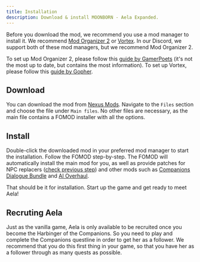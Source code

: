 ```yaml
---
title: Installation
description: Download & install MOONBORN - Aela Expanded.
---
```


Before you download the mod, we recommend you use a mod manager to install it. We recommend [Mod Organizer 2](https://www.nexusmods.com/skyrimspecialedition/mods/6194) or [Vortex](https://www.nexusmods.com/about/vortex/?). In our Discord, we support both of these mod managers, but we recommend Mod Organizer 2.

To set up Mod Organizer 2, please follow this [guide by GamerPoets](https://www.youtube.com/watch?v=4DEzehXK1TA) (it's not the most up to date, but contains the most information). To set up Vortex, please follow this [guide by Gopher](https://www.youtube.com/watch?v=3kbOteChLJE&list=PLE7DlYarj-DfYgxma5znKGYEqAHDU_WU-). 

## Download

You can download the mod from [Nexus Mods](https://www.nexusmods.com/skyrimspecialedition/mods/94357). Navigate to the `Files` section and choose the file under `Main files`. No other files are necessary, as the main file contains a FOMOD installer with all the options.

## Install

Double-click the downloaded mod in your preferred mod manager to start the installation. Follow the FOMOD step-by-step. The FOMOD will automatically install the main mod for you, as well as provide patches for NPC replacers ([check previous step](/guides/get-started#aela-visual-enhancer)) and other mods such as [Companions Dialogue Bundle](https://www.nexusmods.com/skyrimspecialedition/mods/93592) and [AI Overhaul](https://www.nexusmods.com/skyrimspecialedition/mods/21654).

That should be it for installation. Start up the game and get ready to meet Aela!

## Recruting Aela

Just as the vanilla game, Aela is only available to be recruited once you become the Harbinger of the Companions. So you need to play and complete the Companions questline in order to get her as a follower. We recommend that you do this first thing in your game, so that you have her as a follower through as many quests as possible.
